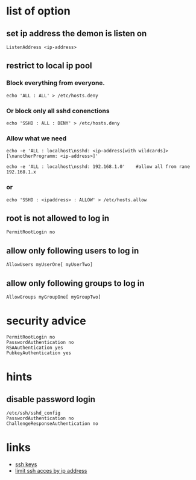 # list of option

## set ip address the demon is listen on

```
ListenAddress <ip-address>
```

## restrict to local ip pool

### Block everything from everyone.

```
echo 'ALL : ALL' > /etc/hosts.deny
```

### Or block only all sshd conenctions

```
echo 'SSHD : ALL : DENY' > /etc/hosts.deny
```

### Allow what we need

```
echo -e 'ALL : localhost\nsshd: <ip-address[with wildcards]>[\nanotherProgramm: <ip-address>]'

echo -e 'ALL : localhost\nsshd: 192.168.1.0'    #allow all from rane 192.168.1.x
```

### or

```
echo 'SSHD : <ipaddress> : ALLOW' > /etc/hosts.allow
```

## root is not allowed to log in

```
PermitRootLogin no
```

## allow only following users to log in

```
AllowUsers myUserOne[ myUserTwo]
```

## allow only following groups to log in

```
AllowGroups myGroupOne[ myGroupTwo]
```

# security advice

```
PermitRootLogin no
PasswordAuthentication no
RSAAuthentication yes
PubkeyAuthentication yes
```

# hints

## disable password login

```
/etc/ssh/sshd_config
PasswordAuthentication no
ChallengeResponseAuthentication no
```

# links

* [ssh keys](https://wiki.archlinux.org/index.php/SSH_Keys)
* [limit ssh acces by ip address](http://blog.serverbuddies.com/limit-ssh-access-by-ip-address/)
